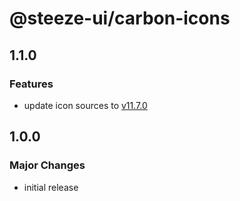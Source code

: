 # @steeze-ui/carbon-icons

## 1.1.0

### Features

- update icon sources to [v11.7.0](https://github.com/carbon-design-system/carbon/releases/tag/v11.7.0)

## 1.0.0

### Major Changes

- initial release

